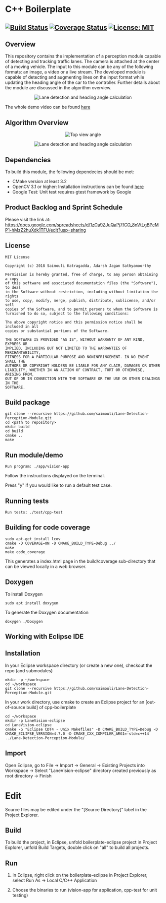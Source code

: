 # C++ Boilerplate
[![Build Status](https://travis-ci.org/saimouli/Lane-Detection-Perception-Module.svg?branch=master)](https://travis-ci.org/saimouli/Lane-Detection-Perception-Module)
[![Coverage Status](https://coveralls.io/repos/github/saimouli/Lane-Detection-Perception-Module/badge.svg?branch=master)](https://coveralls.io/github/saimouli/Lane-Detection-Perception-Module?branch=master)
[![License: MIT](https://img.shields.io/badge/License-MIT-yellow.svg)](https://opensource.org/licenses/MIT)
---

## Overview
This repository contains the implementation of a perception module capable of detecting and tracking traffic lanes. The camera is attached at the center of a moving vehicle. The input to this module can be any of the following formats: an image, a video or a live stream. The developed module is capable of detecting and augmenting lines on the input format while updating the heading angle of the car to the controller. Further details about the module are discussed in the algorithm overview.

<p align="center">
  <img src="https://github.com/saimouli/Lane-Detection-Perception-Module/blob/master/images/gif.gif?raw=true" alt="Lane detection and heading angle calculation"/>
</p>

The whole demo video can be found [here](https://www.youtube.com/watch?v=-Mf2Tt2DLRo&feature=youtu.be)

## Algorithm Overview 
<p align="center">
  <img src="https://github.com/saimouli/Lane-Detection-Perception-Module/blob/master/images/topView.png" alt="Top view angle "/>
</p>

<p align="center">
  <img src="https://github.com/saimouli/Lane-Detection-Perception-Module/blob/master/images/laneDetection.png?raw=true" alt="Lane detection and heading angle calculation"/>
</p>

## Dependencies
To build this module, the following dependecies should be met:

- CMake version at least 3.2
- OpenCV 3.1 or higher: Installation instructions can be found [here](https://www.learnopencv.com/install-opencv3-on-ubuntu/)
- Google Test: Unit test requires gtest framework by Google

## Product Backlog and Sprint Schedule

Please visit the link at:
https://docs.google.com/spreadsheets/d/1zOa9ZJuQaPj7fCO_8nVtLgBPcMP1-hMzZ2huXdk1TFU/edit?usp=sharing

## License 
```
MIT License

Copyright (c) 2018 Saimouli Katragadda, Adarsh Jagan Sathyamoorthy

Permission is hereby granted, free of charge, to any person obtaining a copy
of this software and associated documentation files (the "Software"), to deal
in the Software without restriction, including without limitation the rights
to use, copy, modify, merge, publish, distribute, sublicense, and/or sell
copies of the Software, and to permit persons to whom the Software is
furnished to do so, subject to the following conditions:

The above copyright notice and this permission notice shall be included in all
copies or substantial portions of the Software.

THE SOFTWARE IS PROVIDED "AS IS", WITHOUT WARRANTY OF ANY KIND, EXPRESS OR
IMPLIED, INCLUDING BUT NOT LIMITED TO THE WARRANTIES OF MERCHANTABILITY,
FITNESS FOR A PARTICULAR PURPOSE AND NONINFRINGEMENT. IN NO EVENT SHALL THE
AUTHORS OR COPYRIGHT HOLDERS BE LIABLE FOR ANY CLAIM, DAMAGES OR OTHER
LIABILITY, WHETHER IN AN ACTION OF CONTRACT, TORT OR OTHERWISE, ARISING FROM,
OUT OF OR IN CONNECTION WITH THE SOFTWARE OR THE USE OR OTHER DEALINGS IN THE
SOFTWARE.
```
## Build package
```
git clone --recursive https://github.com/saimouli/Lane-Detection-Perception-Module.git
cd <path to repository>
mkdir build
cd build
cmake ..
make
```
## Run module/demo 
```
Run program: ./app/vision-app
```
Follow the instructions displayed on the terminal. 

Press "y" if you would like to run a default test case. 

## Running tests
```
Run tests: ./test/cpp-test
```
## Building for code coverage 
```
sudo apt-get install lcov
cmake -D COVERAGE=ON -D CMAKE_BUILD_TYPE=Debug ../
make
make code_coverage
```
This generates a index.html page in the build/coverage sub-directory that can be viewed locally in a web browser.

## Doxygen
To install Doxygen
```
sudo apt install doxygen
```
To generate the Doxygen documentation 
```
doxygen ./Doxygen
```

## Working with Eclipse IDE ##

## Installation

In your Eclipse workspace directory (or create a new one), checkout the repo (and submodules)
```
mkdir -p ~/workspace
cd ~/workspace
git clone --recursive https://github.com/saimouli/Lane-Detection-Perception-Module.git
```

In your work directory, use cmake to create an Eclipse project for an [out-of-source build] of cpp-boilerplate

```
cd ~/workspace
mkdir -p LaneVision-eclipse
cd LaneVision-eclipse
cmake -G "Eclipse CDT4 - Unix Makefiles" -D CMAKE_BUILD_TYPE=Debug -D CMAKE_ECLIPSE_VERSION=4.7.0 -D CMAKE_CXX_COMPILER_ARG1=-std=c++14 ../Lane-Detection-Perception-Module/
```
## Import

Open Eclipse, go to File -> Import -> General -> Existing Projects into Workspace -> 
Select "LaneVision-eclipse" directory created previously as root directory -> Finish

# Edit

Source files may be edited under the "[Source Directory]" label in the Project Explorer.


## Build

To build the project, in Eclipse, unfold boilerplate-eclipse project in Project Explorer,
unfold Build Targets, double click on "all" to build all projects.

## Run

1. In Eclipse, right click on the boilerplate-eclipse in Project Explorer,
select Run As -> Local C/C++ Application

2. Choose the binaries to run (vision-app for application, cpp-test for unit testing)
